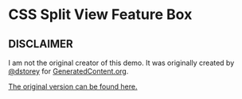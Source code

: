 CSS Split View Feature Box
====================

DISCLAIMER
---------------------

I am not the original creator of this demo. It was originally created by <a href="http://www.twitter.com/dstorey">@dstorey</a> for <a href="http://www.generatedcontent.org/123456/split-feature">GeneratedContent.org</a>.

<a href="http://www.generatedcontent.org/123456/split-feature">The original version can be found here.</a>